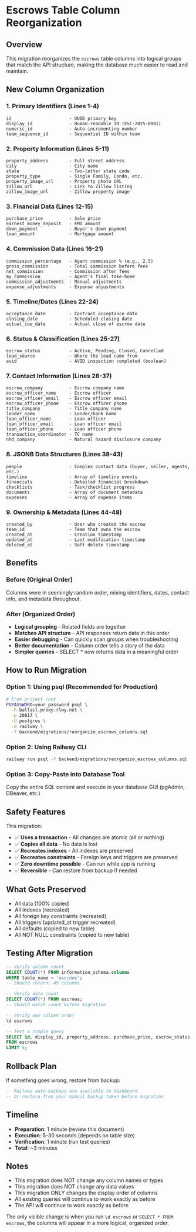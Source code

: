 # Escrows Table Column Reorganization

## Overview
This migration reorganizes the `escrows` table columns into logical groups that match the API structure, making the database much easier to read and maintain.

## New Column Organization

### 1. Primary Identifiers (Lines 1-4)
```
id                      - UUID primary key
display_id              - Human-readable ID (ESC-2025-0001)
numeric_id              - Auto-incrementing number
team_sequence_id        - Sequential ID within team
```

### 2. Property Information (Lines 5-11)
```
property_address        - Full street address
city                    - City name
state                   - Two-letter state code
property_type           - Single Family, Condo, etc.
property_image_url      - Property photo URL
zillow_url              - Link to Zillow listing
zillow_image_url        - Zillow property image
```

### 3. Financial Data (Lines 12-15)
```
purchase_price          - Sale price
earnest_money_deposit   - EMD amount
down_payment            - Buyer's down payment
loan_amount             - Mortgage amount
```

### 4. Commission Data (Lines 16-21)
```
commission_percentage   - Agent commission % (e.g., 2.5)
gross_commission        - Total commission before fees
net_commission          - Commission after fees
my_commission           - Agent's final take-home
commission_adjustments  - Manual adjustments
expense_adjustments     - Expense adjustments
```

### 5. Timeline/Dates (Lines 22-24)
```
acceptance_date         - Contract acceptance date
closing_date            - Scheduled closing date
actual_coe_date         - Actual close of escrow date
```

### 6. Status & Classification (Lines 25-27)
```
escrow_status           - Active, Pending, Closed, Cancelled
lead_source             - Where the lead came from
avid                    - AVID inspection completed (boolean)
```

### 7. Contact Information (Lines 28-37)
```
escrow_company          - Escrow company name
escrow_officer_name     - Escrow officer
escrow_officer_email    - Escrow officer email
escrow_officer_phone    - Escrow officer phone
title_company           - Title company name
lender_name             - Lender/bank name
loan_officer_name       - Loan officer
loan_officer_email      - Loan officer email
loan_officer_phone      - Loan officer phone
transaction_coordinator - TC name
nhd_company             - Natural hazard disclosure company
```

### 8. JSONB Data Structures (Lines 38-43)
```
people                  - Complex contact data (buyer, seller, agents, etc.)
timeline                - Array of timeline events
financials              - Detailed financial breakdown
checklists              - Task/checklist progress
documents               - Array of document metadata
expenses                - Array of expense items
```

### 9. Ownership & Metadata (Lines 44-48)
```
created_by              - User who created the escrow
team_id                 - Team that owns the escrow
created_at              - Creation timestamp
updated_at              - Last modification timestamp
deleted_at              - Soft delete timestamp
```

## Benefits

### Before (Original Order)
Columns were in seemingly random order, mixing identifiers, dates, contact info, and metadata throughout.

### After (Organized Order)
- **Logical grouping** - Related fields are together
- **Matches API structure** - API responses return data in this order
- **Easier debugging** - Can quickly scan groups when troubleshooting
- **Better documentation** - Column order tells a story of the data
- **Simpler queries** - SELECT * now returns data in a meaningful order

## How to Run Migration

### Option 1: Using psql (Recommended for Production)
```bash
# From project root
PGPASSWORD=your_password psql \
  -h ballast.proxy.rlwy.net \
  -p 20017 \
  -U postgres \
  -d railway \
  -f backend/migrations/reorganize_escrows_columns.sql
```

### Option 2: Using Railway CLI
```bash
railway run psql -f backend/migrations/reorganize_escrows_columns.sql
```

### Option 3: Copy-Paste into Database Tool
Copy the entire SQL content and execute in your database GUI (pgAdmin, DBeaver, etc.)

## Safety Features

This migration:
- ✅ **Uses a transaction** - All changes are atomic (all or nothing)
- ✅ **Copies all data** - No data is lost
- ✅ **Recreates indexes** - All indexes are preserved
- ✅ **Recreates constraints** - Foreign keys and triggers are preserved
- ✅ **Zero downtime possible** - Can run while app is running
- ✅ **Reversible** - Can restore from backup if needed

## What Gets Preserved

- All data (100% copied)
- All indexes (recreated)
- All foreign key constraints (recreated)
- All triggers (updated_at trigger recreated)
- All defaults (copied to new table)
- All NOT NULL constraints (copied to new table)

## Testing After Migration

```sql
-- Verify column count
SELECT COUNT(*) FROM information_schema.columns
WHERE table_name = 'escrows';
-- Should return: 49 columns

-- Verify data count
SELECT COUNT(*) FROM escrows;
-- Should match count before migration

-- Verify new column order
\d escrows

-- Test a simple query
SELECT id, display_id, property_address, purchase_price, escrow_status
FROM escrows
LIMIT 5;
```

## Rollback Plan

If something goes wrong, restore from backup:

```sql
-- Railway auto-backups are available in dashboard
-- Or restore from your manual backup taken before migration
```

## Timeline

- **Preparation**: 1 minute (review this document)
- **Execution**: 5-30 seconds (depends on table size)
- **Verification**: 1 minute (run test queries)
- **Total**: ~3 minutes

## Notes

- This migration does NOT change any column names or types
- This migration does NOT change any data values
- This migration ONLY changes the display order of columns
- All existing queries will continue to work exactly as before
- The API will continue to work exactly as before

The only visible change is when you run `\d escrows` or `SELECT * FROM escrows`, the columns will appear in a more logical, organized order.
